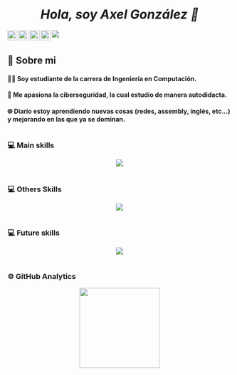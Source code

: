 <h1 align="center"><b><i>Hola, soy Axel González 👻</i></b></h1>

<img src="https://i.imgur.com/VGZXvn8.png">

<a href="https://www.instagram.com/guguvk_/">
  <img align="left" alt="Instagram" width="22px" src="https://cdn.jsdelivr.net/npm/simple-icons@v3/icons/instagram.svg" />
</a>
<a href="https://www.tiktok.com/@gugu.vk">
  <img align="left" alt="Tiktok" width="22px" src="https://cdn.jsdelivr.net/npm/simple-icons@v3/icons/tiktok.svg" />
</a>
<a href="mailto:esseaxel1400@gmail.com">
  <img align="left" alt="Gmail" width="22px" src="https://cdn.jsdelivr.net/npm/simple-icons@v3/icons/gmail.svg" />
</a>
<a href="https://www.youtube.com/@gugu_vk">
  <img align="left" alt=" Youtube" width="22px" src="https://cdn.jsdelivr.net/npm/simple-icons@v3/icons/youtube.svg" />
</a><br>
<h1></h1>

## 👑 Sobre mi

#### 👨‍🎓 Soy estudiante de la carrera de **Ingeniería en Computación**.
#### 🎩 Me apasiona la **ciberseguridad**, la cual estudio de manera **autodidacta**.
#### 🌐 Diario estoy aprendiendo nuevas cosas **(redes, assembly, inglés, etc...)** y mejorando en las que ya se dominan.
<h1></h1>

### 💻 Main skills
<p align="center">
  <a href="https://skillicons.dev">
    <img src="https://skillicons.dev/icons?i=kali,neovim,py" />
  </a>
</p>
<h1></h1>

### 💻 Others Skills
<p align="center">
  <a href="https://skillicons.dev">
    <img src="https://skillicons.dev/icons?i=bash,github,linux,git" />
  </a>
</p>
<h1></h1>

### 💻 Future skills
<p align="center">
  <a href="https://skillicons.dev">
    <img src="https://skillicons.dev/icons?i=c,html,php,latex,mysql" />
  </a>
</p>
<h1></h1>

### ⚙️ GitHub Analytics
<p align="center">
<a href="https://github.com/guguvk">
  <img height="180em" src="https://github-readme-stats-eight-theta.vercel.app/api?username=guguvk&show_icons=true&theme=algolia&include_all_commits=true&count_private=true"/>
  
